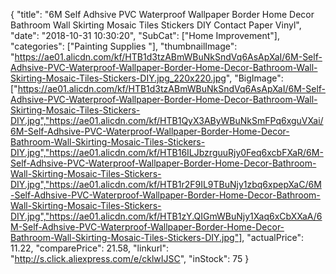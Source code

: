 {
	"title": "6M Self Adhsive PVC Waterproof Wallpaper Border Home Decor Bathroom Wall Skirting Mosaic Tiles Stickers DIY Contact Paper Vinyl",
	"date": "2018-10-31 10:30:20",
	"SubCat": ["Home Improvement"],
	"categories": ["Painting Supplies "],
	"thumbnailImage": "https://ae01.alicdn.com/kf/HTB1d3tzABmWBuNkSndVq6AsApXaI/6M-Self-Adhsive-PVC-Waterproof-Wallpaper-Border-Home-Decor-Bathroom-Wall-Skirting-Mosaic-Tiles-Stickers-DIY.jpg_220x220.jpg",
	"BigImage": ["https://ae01.alicdn.com/kf/HTB1d3tzABmWBuNkSndVq6AsApXaI/6M-Self-Adhsive-PVC-Waterproof-Wallpaper-Border-Home-Decor-Bathroom-Wall-Skirting-Mosaic-Tiles-Stickers-DIY.jpg","https://ae01.alicdn.com/kf/HTB1QyX3AByWBuNkSmFPq6xguVXai/6M-Self-Adhsive-PVC-Waterproof-Wallpaper-Border-Home-Decor-Bathroom-Wall-Skirting-Mosaic-Tiles-Stickers-DIY.jpg","https://ae01.alicdn.com/kf/HTB16ILJbzrguuRjy0Feq6xcbFXaR/6M-Self-Adhsive-PVC-Waterproof-Wallpaper-Border-Home-Decor-Bathroom-Wall-Skirting-Mosaic-Tiles-Stickers-DIY.jpg","https://ae01.alicdn.com/kf/HTB1r2F9IL9TBuNjy1zbq6xpepXaC/6M-Self-Adhsive-PVC-Waterproof-Wallpaper-Border-Home-Decor-Bathroom-Wall-Skirting-Mosaic-Tiles-Stickers-DIY.jpg","https://ae01.alicdn.com/kf/HTB1zY.QIGmWBuNjy1Xaq6xCbXXaA/6M-Self-Adhsive-PVC-Waterproof-Wallpaper-Border-Home-Decor-Bathroom-Wall-Skirting-Mosaic-Tiles-Stickers-DIY.jpg"],
	"actualPrice": 11.22,
	"comparePrice": 21.58,
	"linkurl": "http://s.click.aliexpress.com/e/cklwIJSC",
	"inStock": 75
}
